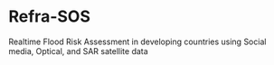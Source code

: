# Refra-SOS
Realtime Flood Risk Assessment in developing countries using Social media, Optical, and SAR satellite data
